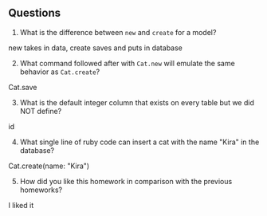 ## Questions

1. What is the difference between `new` and `create` for a model?

new takes in data, create saves and puts in database

2. What command followed after with `Cat.new` will emulate the same behavior as `Cat.create`?

Cat.save

3. What is the default integer column that exists on every table but we did NOT define?

id

4. What single line of ruby code can insert a cat with the name "Kira" in the database?

Cat.create(name: "Kira")

5. How did you like this homework in comparison with the previous homeworks?

I liked it

